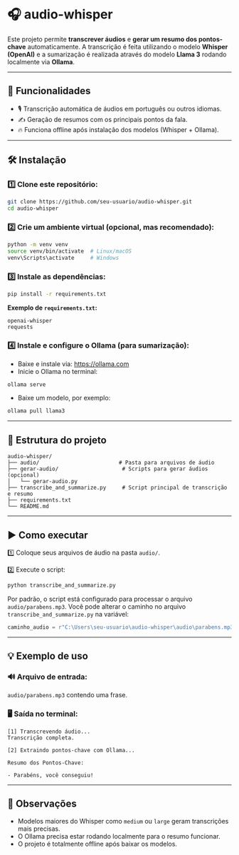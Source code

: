 
# 🎧 audio-whisper

Este projeto permite **transcrever áudios** e **gerar um resumo dos pontos-chave** automaticamente. A transcrição é feita utilizando o modelo **Whisper (OpenAI)** e a sumarização é realizada através do modelo **Llama 3** rodando localmente via **Ollama**.

---

## 🚀 Funcionalidades

- 🎙️ Transcrição automática de áudios em português ou outros idiomas.
- ✍️ Geração de resumos com os principais pontos da fala.
- 🔥 Funciona offline após instalação dos modelos (Whisper + Ollama).

---

## 🛠️ Instalação

### 1️⃣ Clone este repositório:

```bash
git clone https://github.com/seu-usuario/audio-whisper.git
cd audio-whisper
```

### 2️⃣ Crie um ambiente virtual (opcional, mas recomendado):

```bash
python -m venv venv
source venv/bin/activate  # Linux/macOS
venv\Scripts\activate     # Windows
```

### 3️⃣ Instale as dependências:

```bash
pip install -r requirements.txt
```

**Exemplo de `requirements.txt`:**

```
openai-whisper
requests
```

### 4️⃣ Instale e configure o Ollama (para sumarização):

- Baixe e instale via: https://ollama.com
- Inicie o Ollama no terminal:

```bash
ollama serve
```

- Baixe um modelo, por exemplo:

```bash
ollama pull llama3
```

---

## 📁 Estrutura do projeto

```
audio-whisper/
├── audio/                         # Pasta para arquivos de áudio
├── gerar-audio/                    # Scripts para gerar áudios (opcional)
│   └── gerar-audio.py
├── transcribe_and_summarize.py     # Script principal de transcrição e resumo
├── requirements.txt
└── README.md
```

---

## ▶️ Como executar

1️⃣ Coloque seus arquivos de áudio na pasta `audio/`.

2️⃣ Execute o script:

```bash
python transcribe_and_summarize.py
```

Por padrão, o script está configurado para processar o arquivo `audio/parabens.mp3`. Você pode alterar o caminho no arquivo `transcribe_and_summarize.py` na variável:

```python
caminho_audio = r"C:\Users\seu-usuario\audio-whisper\audio\parabens.mp3"
```

---

## 💡 Exemplo de uso

### 🔊 Arquivo de entrada:

`audio/parabens.mp3` contendo uma frase.

### 🖥️ Saída no terminal:

```
[1] Transcrevendo áudio...
Transcrição completa.

[2] Extraindo pontos-chave com Ollama...

Resumo dos Pontos-Chave:

- Parabéns, você conseguiu!
```

---

## 📝 Observações

- Modelos maiores do Whisper como `medium` ou `large` geram transcrições mais precisas.
- O Ollama precisa estar rodando localmente para o resumo funcionar.
- O projeto é totalmente offline após baixar os modelos.
